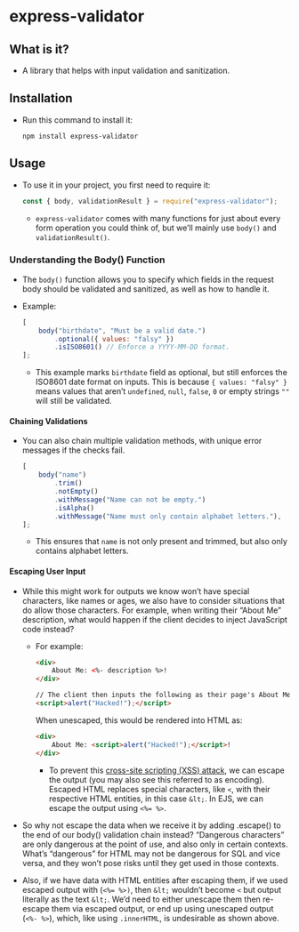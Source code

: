 # express-validator

## What is it?
- A library that helps with input validation and sanitization.

## Installation
- Run this command to install it:
    ```shell
    npm install express-validator
    ```

## Usage
- To use it in your project, you first need to require it:
    ```js
    const { body, validationResult } = require("express-validator");
    ```
    - `express-validator` comes with many functions for just about every form operation you could think of, but we’ll mainly use `body()` and `validationResult()`.

### Understanding the Body() Function
- The `body()` function allows you to specify which fields in the request body should be validated and sanitized, as well as how to handle it.

- Example:
    ```js
    [
        body("birthdate", "Must be a valid date.")
            .optional({ values: "falsy" })
            .isISO8601() // Enforce a YYYY-MM-DD format.
    ];
    ```
    - This example marks `birthdate` field as optional, but still enforces the ISO8601 date format on inputs. This is because `{ values: "falsy" }` means values that aren’t `undefined`, `null`, `false`, `0` or empty strings `""` will still be validated.

#### Chaining Validations
- You can also chain multiple validation methods, with unique error messages if the checks fail.
    ```js
    [
        body("name")
            .trim()
            .notEmpty()
            .withMessage("Name can not be empty.")
            .isAlpha()
            .withMessage("Name must only contain alphabet letters."),  
    ];
    ```
    - This ensures that `name` is not only present and trimmed, but also only contains alphabet letters.

#### Escaping User Input
- While this might work for outputs we know won’t have special characters, like names or ages, we also have to consider situations that do allow those characters. For example, when writing their “About Me” description, what would happen if the client decides to inject JavaScript code instead?
    - For example:
        ```html
        <div>
            About Me: <%- description %>!
        </div>

        // The client then inputs the following as their page's About Me:
        <script>alert("Hacked!");</script>
        ```
        
        When unescaped, this would be rendered into HTML as:

        ```html
        <div>
            About Me: <script>alert("Hacked!");</script>!
        </div>
        ```
        
        - To prevent this [cross-site scripting (XSS) attack](https://en.wikipedia.org/wiki/Cross-site_scripting), we can escape the output (you may also see this referred to as encoding). Escaped HTML replaces special characters, like `<`, with their respective HTML entities, in this case `&lt;`. In EJS, we can escape the output using `<%= %>`.

- So why not escape the data when we receive it by adding .escape() to the end of our body() validation chain instead? “Dangerous characters” are only dangerous at the point of use, and also only in certain contexts. What’s “dangerous” for HTML may not be dangerous for SQL and vice versa, and they won’t pose risks until they get used in those contexts.

- Also, if we have data with HTML entities after escaping them, if we used escaped output with (`<%= %>)`, then `&lt;` wouldn’t become `<` but output literally as the text `&lt;`. We’d need to either unescape them then re-escape them via escaped output, or end up using unescaped output (`<%- %>`), which, like using `.innerHTML`, is undesirable as shown above.